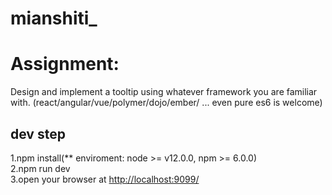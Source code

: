 # mianshiti_
# Assignment:
Design and implement a tooltip using whatever framework you are familiar with.
(react/angular/vue/polymer/dojo/ember/ ... even pure es6 is welcome)

## dev step
1.npm install(** enviroment: node >= v12.0.0, npm >= 6.0.0)</br>
2.npm run dev</br>
3.open your browser at <http://localhost:9099/></br>
